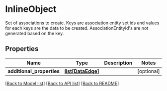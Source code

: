 # InlineObject

Set of associations to create. Keys are association entity set ids and values for each keys are the data to be created. AssociationEntityId's are not generated based on the key.
## Properties
Name | Type | Description | Notes
------------ | ------------- | ------------- | -------------
**additional_properties** | [**list[DataEdge]**](DataEdge.md) |  | [optional] 

[[Back to Model list]](../README.md#documentation-for-models) [[Back to API list]](../README.md#documentation-for-api-endpoints) [[Back to README]](../README.md)


